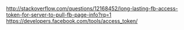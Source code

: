 http://stackoverflow.com/questions/12168452/long-lasting-fb-access-token-for-server-to-pull-fb-page-info?rq=1
https://developers.facebook.com/tools/access_token/